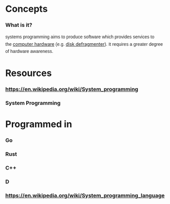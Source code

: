 # Concepts
### What is it?
<span style="color: rgb(37, 37, 37); font-family: sans-serif; line-height: 22.3999996185303px;">systems programming aims to produce software which provides services to the </span>[computer hardware](https://en.wikipedia.org/wiki/Computer_hardware "Computer hardware")<span style="color: rgb(37, 37, 37); font-family: sans-serif; line-height: 22.3999996185303px;"> (e.g. </span>[disk defragmenter](https://en.wikipedia.org/wiki/Defragmentation "Defragmentation")<span style="color: rgb(37, 37, 37); font-family: sans-serif; line-height: 22.3999996185303px;">). It requires a greater degree of hardware awareness.</span>
# Resources
### https://en.wikipedia.org/wiki/System_programming
### System Programming
# Programmed in
### Go
### Rust
### C++
### D
### https://en.wikipedia.org/wiki/System_programming_language
